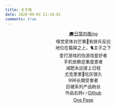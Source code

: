```yaml
---
title: 关于我
date: 2020-09-01 21:10:01
comments: true
---
```


<div style="text-align:center;">
<a href="/referral">🎓日常内推ing</a>
<br/>
嗅觉受体对芒果🥭有排斥反应
<br/>
地位在猫屎之上，🐈主子之下
<br/>
爱打游戏的伪游戏爱好者
<br/>
手机依赖症重度患者
<br/>
减肥永远提上日程
<br/>
尤克里里🎸吃灰很久
<br/>
996长期受害者
<br/>
巨硬系列产品粉丝
<br/>
作品右转👉<a href="https://github.com/Nomango" target="_blank">Github</a>
<br/>
<a href="https://onepage.nomango.cn" target="_blank">One Page</a>
</div>
